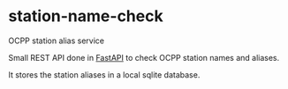 # station-name-check

OCPP station alias service

Small REST API done in [FastAPI](https://fastapi.tiangolo.com/) to check OCPP station names and aliases.

It stores the station aliases in a local sqlite database.
